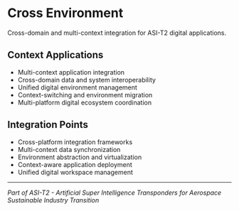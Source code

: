 # Cross Environment

Cross-domain and multi-context integration for ASI-T2 digital applications.

## Context Applications

- Multi-context application integration
- Cross-domain data and system interoperability
- Unified digital environment management
- Context-switching and environment migration
- Multi-platform digital ecosystem coordination

## Integration Points

- Cross-platform integration frameworks
- Multi-context data synchronization
- Environment abstraction and virtualization
- Context-aware application deployment
- Unified digital workspace management

---

*Part of ASI-T2 - Artificial Super Intelligence Transponders for Aerospace Sustainable Industry Transition*
